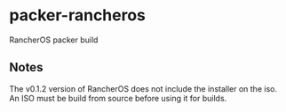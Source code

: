 # packer-rancheros
RancherOS packer build

## Notes

The v0.1.2 version of RancherOS does not include the installer on the iso. An ISO must be build from source before using it for builds.
